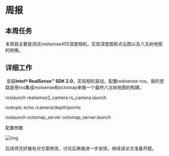# 周报

## 本周任务

  本周我主要是测试realsense455深度相机，实现深度图和点云图以及八叉树地图的转换。

## 详细工作

​    安装**Intel® RealSense™ SDK 2.0**，实现相机驱动。配置realsense-ros。我的思路是用ros集成realsense和octomap来做一个最终八叉树地图的构建。

roslaunch realsense2_camera rs_camera.launch

rostopic echo /camera/depth/points

roslaunch octomap_server octomap_server.launch

配置参数
 <param name="frame_id" value="camera_depth_frame" />
 <param name="resolution" value="0.05" />
 <param name="sensor_model" value="pointcloud" />
 <param name="input" value="/camera/depth/points" />

![img](https://i-blog.csdnimg.cn/blog_migrate/9107fdb92d1db11a7e1294b78a0a4ab0.png)

  后续师兄好像有对方案修改，讨论后再做进一步安排。继续读论文准备开题。
